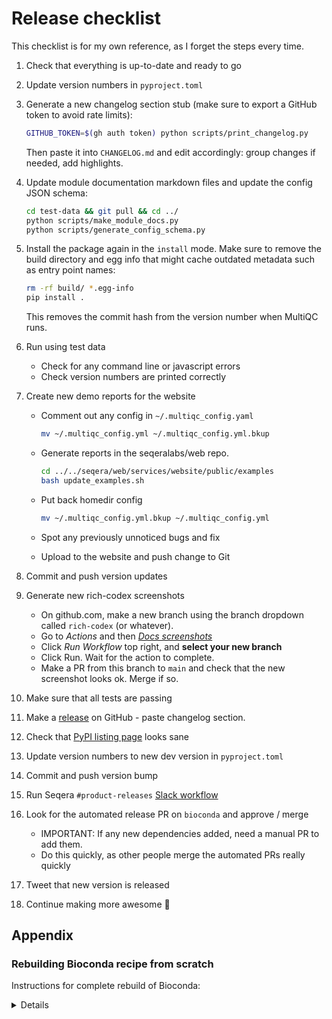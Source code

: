 # Release checklist

This checklist is for my own reference, as I forget the steps every time.

1. Check that everything is up-to-date and ready to go
2. Update version numbers in `pyproject.toml`
3. Generate a new changelog section stub (make sure to export a GitHub token to avoid rate limits):

   ```bash
   GITHUB_TOKEN=$(gh auth token) python scripts/print_changelog.py
   ```

   Then paste it into `CHANGELOG.md` and edit accordingly: group changes if needed, add highlights.

4. Update module documentation markdown files and update the config JSON schema:

   ```bash
   cd test-data && git pull && cd ../
   python scripts/make_module_docs.py
   python scripts/generate_config_schema.py
   ```

5. Install the package again in the `install` mode. Make sure to remove the build directory and egg info that might cache outdated metadata such as entry point names:

   ```bash
   rm -rf build/ *.egg-info
   pip install .
   ```

   This removes the commit hash from the version number when MultiQC runs.

6. Run using test data

   - Check for any command line or javascript errors
   - Check version numbers are printed correctly

7. Create new demo reports for the website

   - Comment out any config in `~/.multiqc_config.yaml`

     ```bash
     mv ~/.multiqc_config.yml ~/.multiqc_config.yml.bkup
     ```

   - Generate reports in the seqeralabs/web repo.

     ```bash
     cd ../../seqera/web/services/website/public/examples
     bash update_examples.sh
     ```

   - Put back homedir config

     ```bash
     mv ~/.multiqc_config.yml.bkup ~/.multiqc_config.yml
     ```

   - Spot any previously unnoticed bugs and fix
   - Upload to the website and push change to Git

8. Commit and push version updates
9. Generate new rich-codex screenshots
   - On github.com, make a new branch using the branch dropdown called `rich-codex` (or whatever).
   - Go to _Actions_ and then [_Docs screenshots_](https://github.com/MultiQC/MultiQC/actions/workflows/screenshots.yml)
   - Click _Run Workflow_ top right, and **select your new branch**
   - Click Run. Wait for the action to complete.
   - Make a PR from this branch to `main` and check that the new screenshot looks ok. Merge if so.
10. Make sure that all tests are passing
11. Make a [release](https://github.com/MultiQC/MultiQC/releases) on GitHub - paste changelog section.
12. Check that [PyPI listing page](https://pypi.python.org/pypi/multiqc/) looks sane
13. Update version numbers to new dev version in `pyproject.toml`
14. Commit and push version bump
15. Run Seqera `#product-releases` [Slack workflow](https://slack.com/shortcuts/Ft06GYSX4UUB/c3733786a0ad2fc1794d1959aed5df19)
16. Look for the automated release PR on `bioconda` and approve / merge
    - IMPORTANT: If any new dependencies added, need a manual PR to add them.
    - Do this quickly, as other people merge the automated PRs really quickly
17. Tweet that new version is released
18. Continue making more awesome :metal:

## Appendix

### Rebuilding Bioconda recipe from scratch

Instructions for complete rebuild of Bioconda:

<details>

```bash
# Update to latest bioconda
cd ../bioconda-recipes
git checkout main
git pull upstream main
git push
git branch -D multiqc
# Build new conda recipe from PyPI to automatically collect new dependencies
git checkout -b multiqc
# Do the conda skeleton to copy the dependencies
cd recipes && mkdir mqctemp && cd mqctemp && code .
conda skeleton pypi multiqc
# Update with new release header - see https://goo.gl/ZfRnmj
cd ../multiqc && code .
# Get the sha256sum of the release
curl -OL https://github.com/MultiQC/MultiQC/archive/v1.5.tar.gz
shasum --algorithm 256 v1.5.tar.gz
# Switch out download for GitHub release and remove all other cruft
# commit changes
cd ../../
git commit -am "MultiQC version 1.23 release"
# Test locally
docker pull bioconda/bioconda-utils-build-env
circleci build
# Push updates
git push -u origin multiqc
# Submit a Pull Request and merge
```

</details>
